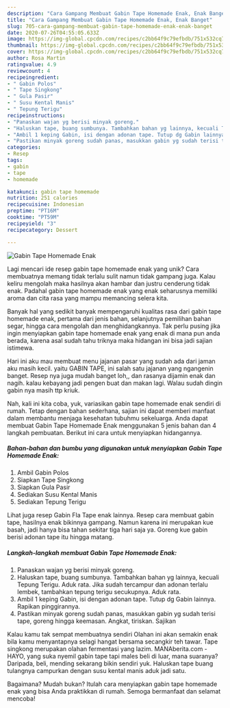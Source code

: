 ```yaml
---
description: "Cara Gampang Membuat Gabin Tape Homemade Enak, Enak Banget"
title: "Cara Gampang Membuat Gabin Tape Homemade Enak, Enak Banget"
slug: 705-cara-gampang-membuat-gabin-tape-homemade-enak-enak-banget
date: 2020-07-26T04:55:05.633Z
image: https://img-global.cpcdn.com/recipes/c2bb64f9c79efbdb/751x532cq70/gabin-tape-homemade-enak-foto-resep-utama.jpg
thumbnail: https://img-global.cpcdn.com/recipes/c2bb64f9c79efbdb/751x532cq70/gabin-tape-homemade-enak-foto-resep-utama.jpg
cover: https://img-global.cpcdn.com/recipes/c2bb64f9c79efbdb/751x532cq70/gabin-tape-homemade-enak-foto-resep-utama.jpg
author: Rosa Martin
ratingvalue: 4.9
reviewcount: 4
recipeingredient:
- " Gabin Polos"
- " Tape Singkong"
- " Gula Pasir"
- " Susu Kental Manis"
- " Tepung Terigu"
recipeinstructions:
- "Panaskan wajan yg berisi minyak goreng."
- "Haluskan tape, buang sumbunya. Tambahkan bahan yg lainnya, kecuali Tepung Terigu. Aduk rata. Jika sudah tercampur dan adonan terlalu lembek, tambahkan tepung terigu secukupnya. Aduk rata."
- "Ambil 1 keping Gabin, isi dengan adonan tape. Tutup dg Gabin lainnya. Rapikan pinggirannya."
- "Pastikan minyak goreng sudah panas, masukkan gabin yg sudah terisi tape, goreng hingga keemasan. Angkat, tiriskan. Sajikan"
categories:
- Resep
tags:
- gabin
- tape
- homemade

katakunci: gabin tape homemade 
nutrition: 251 calories
recipecuisine: Indonesian
preptime: "PT16M"
cooktime: "PT59M"
recipeyield: "3"
recipecategory: Dessert

---
```



![Gabin Tape Homemade Enak](https://img-global.cpcdn.com/recipes/c2bb64f9c79efbdb/751x532cq70/gabin-tape-homemade-enak-foto-resep-utama.jpg)

Lagi mencari ide resep gabin tape homemade enak yang unik? Cara membuatnya memang tidak terlalu sulit namun tidak gampang juga. Kalau keliru mengolah maka hasilnya akan hambar dan justru cenderung tidak enak. Padahal gabin tape homemade enak yang enak seharusnya memiliki aroma dan cita rasa yang mampu memancing selera kita.

Banyak hal yang sedikit banyak mempengaruhi kualitas rasa dari gabin tape homemade enak, pertama dari jenis bahan, selanjutnya pemilihan bahan segar, hingga cara mengolah dan menghidangkannya. Tak perlu pusing jika ingin menyiapkan gabin tape homemade enak yang enak di mana pun anda berada, karena asal sudah tahu triknya maka hidangan ini bisa jadi sajian istimewa.

Hari ini aku mau membuat menu jajanan pasar yang sudah ada dari jaman aku masih kecil. yaitu GABIN TAPE, ini salah satu jajanan yang ngangenin banget. Resep nya juga mudah banget loh,, dan rasanya dijamin enak dan nagih. kalau kebayang jadi pengen buat dan makan lagi. Walau sudah dingin gabin nya masih ttp kriuk.


Nah, kali ini kita coba, yuk, variasikan gabin tape homemade enak sendiri di rumah. Tetap dengan bahan sederhana, sajian ini dapat memberi manfaat dalam membantu menjaga kesehatan tubuhmu sekeluarga. Anda dapat membuat Gabin Tape Homemade Enak menggunakan 5 jenis bahan dan 4 langkah pembuatan. Berikut ini cara untuk menyiapkan hidangannya.

<!--inarticleads1-->

##### Bahan-bahan dan bumbu yang digunakan untuk menyiapkan Gabin Tape Homemade Enak:

1. Ambil  Gabin Polos
1. Siapkan  Tape Singkong
1. Siapkan  Gula Pasir
1. Sediakan  Susu Kental Manis
1. Sediakan  Tepung Terigu


Lihat juga resep Gabin Fla Tape enak lainnya. Resep cara membuat gabin tape, hasilnya enak bikinnya gampang. Namun karena ini merupakan kue basah, jadi hanya bisa tahan sekitar tiga hari saja ya. Goreng kue gabin berisi adonan tape itu hingga matang. 

<!--inarticleads2-->

##### Langkah-langkah membuat Gabin Tape Homemade Enak:

1. Panaskan wajan yg berisi minyak goreng.
1. Haluskan tape, buang sumbunya. Tambahkan bahan yg lainnya, kecuali Tepung Terigu. Aduk rata. Jika sudah tercampur dan adonan terlalu lembek, tambahkan tepung terigu secukupnya. Aduk rata.
1. Ambil 1 keping Gabin, isi dengan adonan tape. Tutup dg Gabin lainnya. Rapikan pinggirannya.
1. Pastikan minyak goreng sudah panas, masukkan gabin yg sudah terisi tape, goreng hingga keemasan. Angkat, tiriskan. Sajikan


Kalau kamu tak sempat membuatnya sendiri Olahan ini akan semakin enak bila kamu menyantapnya selagi hangat bersama secangkir teh tawar. Tape singkong merupakan olahan fermentasi yang lazim. MANAberita.com - HAYO, yang suka nyemil gabin tape tapi males beli di luar, mana suaranya? Daripada, beli, mending sekarang bikin sendiri yuk. Haluskan tape buang tulangnya campurkan dengan susu kental manis aduk jadi satu. 

Bagaimana? Mudah bukan? Itulah cara menyiapkan gabin tape homemade enak yang bisa Anda praktikkan di rumah. Semoga bermanfaat dan selamat mencoba!
